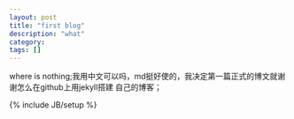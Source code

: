 ```yaml
---
layout: post
title: "first blog"
description: "what"
category: 
tags: []
---
```

where is nothing;我用中文可以吗，md挺好使的，我决定第一篇正式的博文就谢谢怎么在github上用jekyll搭建
自己的博客；

{% include JB/setup %}

